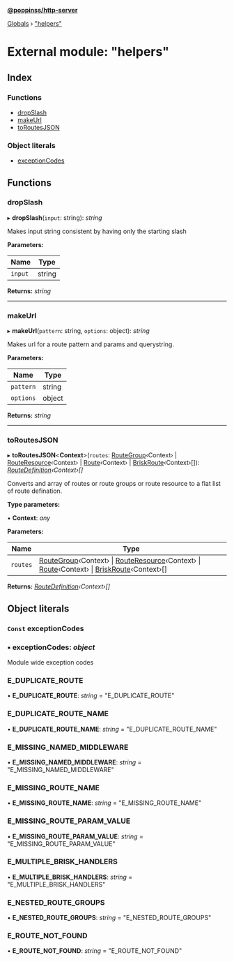**[@poppinss/http-server](../README.md)**

[Globals](../README.md) › ["helpers"](_helpers_.md)

# External module: "helpers"

## Index

### Functions

* [dropSlash](_helpers_.md#dropslash)
* [makeUrl](_helpers_.md#makeurl)
* [toRoutesJSON](_helpers_.md#toroutesjson)

### Object literals

* [exceptionCodes](_helpers_.md#const-exceptioncodes)

## Functions

###  dropSlash

▸ **dropSlash**(`input`: string): *string*

Makes input string consistent by having only the starting
slash

**Parameters:**

Name | Type |
------ | ------ |
`input` | string |

**Returns:** *string*

___

###  makeUrl

▸ **makeUrl**(`pattern`: string, `options`: object): *string*

Makes url for a route pattern and params and querystring.

**Parameters:**

Name | Type |
------ | ------ |
`pattern` | string |
`options` | object |

**Returns:** *string*

___

###  toRoutesJSON

▸ **toRoutesJSON**<**Context**>(`routes`: [RouteGroup](../classes/_router_group_.routegroup.md)‹Context› | [RouteResource](../classes/_router_resource_.routeresource.md)‹Context› | [Route](../classes/_router_route_.route.md)‹Context› | [BriskRoute](../classes/_router_briskroute_.briskroute.md)‹Context›[]): *[RouteDefinition](_contracts_.md#routedefinition)‹Context›[]*

Converts and array of routes or route groups or route resource to a flat
list of route defination.

**Type parameters:**

▪ **Context**: *any*

**Parameters:**

Name | Type |
------ | ------ |
`routes` | [RouteGroup](../classes/_router_group_.routegroup.md)‹Context› \| [RouteResource](../classes/_router_resource_.routeresource.md)‹Context› \| [Route](../classes/_router_route_.route.md)‹Context› \| [BriskRoute](../classes/_router_briskroute_.briskroute.md)‹Context›[] |

**Returns:** *[RouteDefinition](_contracts_.md#routedefinition)‹Context›[]*

## Object literals

### `Const` exceptionCodes

### ▪ **exceptionCodes**: *object*

Module wide exception codes

###  E_DUPLICATE_ROUTE

• **E_DUPLICATE_ROUTE**: *string* = "E_DUPLICATE_ROUTE"

###  E_DUPLICATE_ROUTE_NAME

• **E_DUPLICATE_ROUTE_NAME**: *string* = "E_DUPLICATE_ROUTE_NAME"

###  E_MISSING_NAMED_MIDDLEWARE

• **E_MISSING_NAMED_MIDDLEWARE**: *string* = "E_MISSING_NAMED_MIDDLEWARE"

###  E_MISSING_ROUTE_NAME

• **E_MISSING_ROUTE_NAME**: *string* = "E_MISSING_ROUTE_NAME"

###  E_MISSING_ROUTE_PARAM_VALUE

• **E_MISSING_ROUTE_PARAM_VALUE**: *string* = "E_MISSING_ROUTE_PARAM_VALUE"

###  E_MULTIPLE_BRISK_HANDLERS

• **E_MULTIPLE_BRISK_HANDLERS**: *string* = "E_MULTIPLE_BRISK_HANDLERS"

###  E_NESTED_ROUTE_GROUPS

• **E_NESTED_ROUTE_GROUPS**: *string* = "E_NESTED_ROUTE_GROUPS"

###  E_ROUTE_NOT_FOUND

• **E_ROUTE_NOT_FOUND**: *string* = "E_ROUTE_NOT_FOUND"